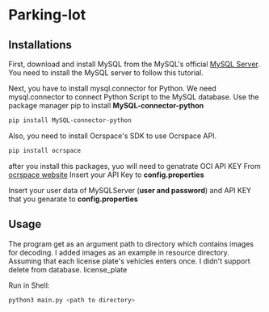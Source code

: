 # Parking-lot

## Installations

First, download and install MySQL from the MySQL's official
[MySQL Server](https://dev.mysql.com/downloads/mysql/). You need to install the MySQL server to follow this tutorial. 

Next, you have to install mysql.connector for Python. 
We need mysql.connector to connect Python Script to the MySQL database.
Use the package manager pip to install 
**MySQL-connector-python**
```bash
pip install MySQL-connector-python
```
Also, you need to install Ocrspace's SDK to use Ocrspace API.
```bash
pip install ocrspace
```
after you install this packages, yuo will need to genatrate OCI API KEY From
[ocrspace website](https://ocr.space/ocrapi)
Insert your API Key to **config.properties**

Insert your user data of MySQLServer (**user and password**) and API KEY that you genarate to **config.properties**

## Usage

The program get as an argument path to directory which contains images for
decoding.
I added images as an example in resource directory.
Assuming that each license plate's vehicles enters once.
I didn't support delete from database.
license_plate

Run in Shell:
```bash
python3 main.py <path to directory> 
```
